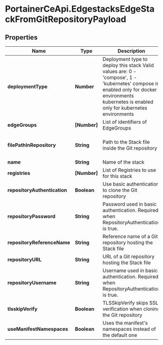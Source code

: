 # PortainerCeApi.EdgestacksEdgeStackFromGitRepositoryPayload

## Properties
Name | Type | Description | Notes
------------ | ------------- | ------------- | -------------
**deploymentType** | **Number** | Deployment type to deploy this stack Valid values are: 0 - 'compose', 1 - 'kubernetes' compose is enabled only for docker environments kubernetes is enabled only for kubernetes environments | [optional] 
**edgeGroups** | **[Number]** | List of identifiers of EdgeGroups | 
**filePathInRepository** | **String** | Path to the Stack file inside the Git repository | [optional] [default to 'docker-compose.yml']
**name** | **String** | Name of the stack | 
**registries** | **[Number]** | List of Registries to use for this stack | [optional] 
**repositoryAuthentication** | **Boolean** | Use basic authentication to clone the Git repository | [optional] 
**repositoryPassword** | **String** | Password used in basic authentication. Required when RepositoryAuthentication is true. | [optional] 
**repositoryReferenceName** | **String** | Reference name of a Git repository hosting the Stack file | [optional] 
**repositoryURL** | **String** | URL of a Git repository hosting the Stack file | 
**repositoryUsername** | **String** | Username used in basic authentication. Required when RepositoryAuthentication is true. | [optional] 
**tlsskipVerify** | **Boolean** | TLSSkipVerify skips SSL verification when cloning the Git repository | [optional] 
**useManifestNamespaces** | **Boolean** | Uses the manifest's namespaces instead of the default one | [optional] 


